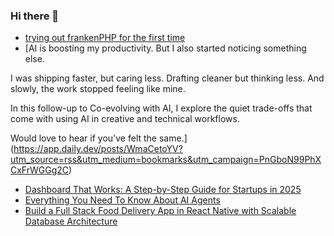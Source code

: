 ### Hi there 👋

<!-- daily.dev BOOKMARKS:START -->
- [trying out frankenPHP for the first time](https://app.daily.dev/posts/16nvUHYqr?utm_source=rss&utm_medium=bookmarks&utm_campaign=PnGboN99PhXCxFrWGGg2C)
- [AI is boosting my productivity. But I also started noticing something else.

I was shipping faster, but caring less.
Drafting cleaner but thinking less.
And slowly, the work stopped feeling like mine.

In this follow-up to Co-evolving with AI, I explore the quiet trade-offs that come with using AI in creative and technical workflows.

Would love to hear if you&#39;ve felt the same.](https://app.daily.dev/posts/WmaCetoYV?utm_source=rss&utm_medium=bookmarks&utm_campaign=PnGboN99PhXCxFrWGGg2C)
- [Dashboard That Works: A Step-by-Step Guide for Startups in 2025](https://app.daily.dev/posts/cC3Dj4Anw?utm_source=rss&utm_medium=bookmarks&utm_campaign=PnGboN99PhXCxFrWGGg2C)
- [Everything You Need To Know About AI Agents](https://app.daily.dev/posts/TpNsh2lYZ?utm_source=rss&utm_medium=bookmarks&utm_campaign=PnGboN99PhXCxFrWGGg2C)
- [Build a Full Stack Food Delivery App in React Native with Scalable Database Architecture](https://app.daily.dev/posts/6Td49t4lp?utm_source=rss&utm_medium=bookmarks&utm_campaign=PnGboN99PhXCxFrWGGg2C)
<!-- daily.dev BOOKMARKS:END -->

<!--
**dinesh4monto/dinesh4monto** is a ✨ _special_ ✨ repository because its `README.md` (this file) appears on your GitHub profile.

Here are some ideas to get you started:

- 🔭 I’m currently working on ...
- 🌱 I’m currently learning ...
- 👯 I’m looking to collaborate on ...
- 🤔 I’m looking for help with ...
- 💬 Ask me about ...
- 📫 How to reach me: ...
- 😄 Pronouns: ...
- ⚡ Fun fact: ...
-->
